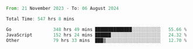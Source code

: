 <!--START_SECTION:waka-->

```rust
From: 21 November 2023 - To: 06 August 2024

Total Time: 547 hrs 8 mins

Go                348 hrs 49 mins ██████████████░░░░░░░░░░░   55.66 %
JavaScript        152 hrs 24 mins ██████░░░░░░░░░░░░░░░░░░░   24.32 %
Other             79 hrs 33 mins  ███▒░░░░░░░░░░░░░░░░░░░░░   12.70 %
```

<!--END_SECTION:waka-->
